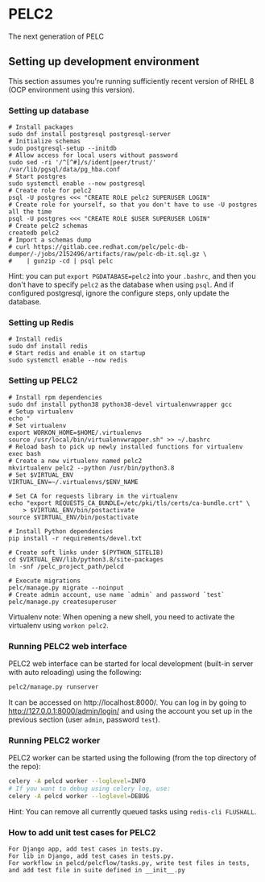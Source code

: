 # PELC2

The next generation of PELC

## Setting up development environment
This section assumes you're running sufficiently recent version of RHEL 8 
(OCP environment using this version).

### Setting up database
```shell
# Install packages
sudo dnf install postgresql postgresql-server
# Initialize schemas
sudo postgresql-setup --initdb
# Allow access for local users without password
sudo sed -ri '/^[^#]/s/ident|peer/trust/' /var/lib/pgsql/data/pg_hba.conf
# Start postgres
sudo systemctl enable --now postgresql
# Create role for pelc2
psql -U postgres <<< "CREATE ROLE pelc2 SUPERUSER LOGIN"
# Create role for yourself, so that you don't have to use -U postgres all the time
psql -U postgres <<< "CREATE ROLE $USER SUPERUSER LOGIN"
# Create pelc2 schemas
createdb pelc2
# Import a schemas dump
# curl https://gitlab.cee.redhat.com/pelc/pelc-db-dumper/-/jobs/2152496/artifacts/raw/pelc-db-it.sql.gz \
#    | gunzip -cd | psql pelc
```

Hint: you can put `export PGDATABASE=pelc2` into your `.bashrc`, 
and then you don't have to specify `pelc2` as the database when using `psql`.
And if configured postgresql, ignore the configure steps, only update
the database.

### Setting up Redis
```shell
# Install redis
sudo dnf install redis
# Start redis and enable it on startup
sudo systemctl enable --now redis
```

### Setting up PELC2
```shell
# Install rpm dependencies
sudo dnf install python38 python38-devel virtualenvwrapper gcc
# Setup virtualenv
echo "
# Set virtualenv
export WORKON_HOME=$HOME/.virtualenvs
source /usr/local/bin/virtualenvwrapper.sh" >> ~/.bashrc
# Reload bash to pick up newly installed functions for virtualenv
exec bash
# Create a new virtualenv named pelc2
mkvirtualenv pelc2 --python /usr/bin/python3.8
# Set $VIRTUAL_ENV
VIRTUAL_ENV=~/.virtualenvs/$ENV_NAME

# Set CA for requests library in the virtualenv
echo "export REQUESTS_CA_BUNDLE=/etc/pki/tls/certs/ca-bundle.crt" \
    > $VIRTUAL_ENV/bin/postactivate
source $VIRTUAL_ENV/bin/postactivate

# Install Python dependencies
pip install -r requirements/devel.txt

# Create soft links under $(PYTHON_SITELIB)
cd $VIRTUAL_ENV/lib/python3.8/site-packages
ln -snf /pelc_project_path/pelcd

# Execute migrations
pelc/manage.py migrate --noinput
# Create admin account, use name `admin` and password `test`
pelc/manage.py createsuperuser
```

Virtualenv note: When opening a new shell, you need to activate the virtualenv
using `workon pelc2`.

### Running PELC2 web interface
PELC2 web interface can be started for local development (built-in server with
auto reloading) using the following:
```bash
pelc2/manage.py runserver
```

It can be accessed on http://localhost:8000/. You can log in by going to
http://127.0.0.1:8000/admin/login/ and using the account you set up in 
the previous section (user `admin`, password `test`).

### Running PELC2 worker
PELC2 worker can be started using the following (from the top directory of 
the repo):
```bash
celery -A pelcd worker --loglevel=INFO
# If you want to debug using celery log, use:
celery -A pelcd worker --loglevel=DEBUG
```

Hint: You can remove all currently queued tasks using `redis-cli FLUSHALL`.


### How to add unit test cases for PELC2
```text
For Django app, add test cases in tests.py.
For lib in Django, add test cases in tests.py.
For workflow in pelcd/pelcflow/tasks.py, write test files in tests,
and add test file in suite defined in __init__.py
```

